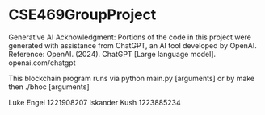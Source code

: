 # CSE469GroupProject

Generative AI Acknowledgment: Portions of the code in this project were generated with assistance from ChatGPT, an AI tool developed by OpenAI. 
Reference: OpenAI. (2024). ChatGPT [Large language model]. openai.com/chatgpt



This blockchain program runs via python main.py [arguments]
or by make then ./bhoc [arguments]

Luke Engel 1221908207
Iskander Kush 1223885234

